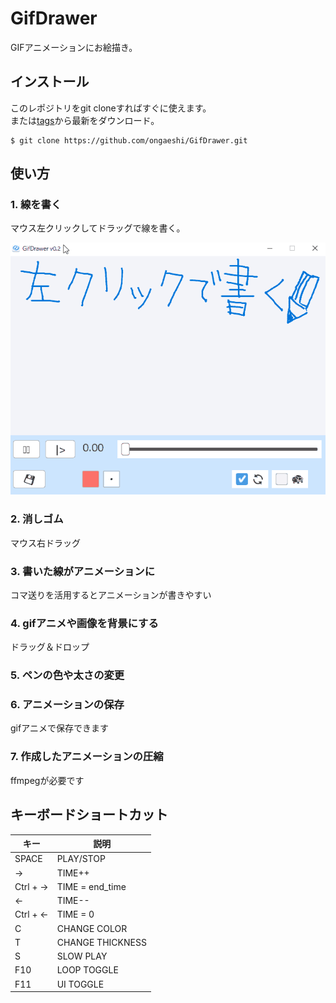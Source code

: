 # GifDrawer
GIFアニメーションにお絵描き。

## インストール
このレポジトリをgit cloneすればすぐに使えます。  
または[tags](https://github.com/ongaeshi/GifDrawer/tags)から最新をダウンロード。

```
$ git clone https://github.com/ongaeshi/GifDrawer.git
```

## 使い方
### 1. 線を書く
マウス左クリックしてドラッグで線を書く。

![draw-line.gif](resource/draw-line.gif)

### 2. 消しゴム
マウス右ドラッグ

### 3. 書いた線がアニメーションに
コマ送りを活用するとアニメーションが書きやすい

### 4. gifアニメや画像を背景にする
ドラッグ＆ドロップ

### 5. ペンの色や太さの変更

### 6. アニメーションの保存
gifアニメで保存できます

### 7. 作成したアニメーションの圧縮
ffmpegが必要です

## キーボードショートカット
|  キー  | 説明  |
| ---- | ---- |
|  SPACE    |  PLAY/STOP  |
|  →        |  TIME++  |
|  Ctrl + → |  TIME = end_time  |
|  ←        |  TIME--   |
|  Ctrl + ← |  TIME = 0  |
|  C        |  CHANGE COLOR  |
|  T        |  CHANGE THICKNESS  |
|  S        | SLOW PLAY |
|  F10      | LOOP TOGGLE |
|  F11      | UI TOGGLE |
